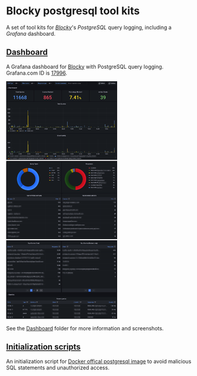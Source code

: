 # Blocky postgresql tool kits

A set of tool kits for [*Blocky*](https://0xerr0r.github.io/blocky/)'s *PostgreSQL* query logging, including a *Grafana* dashboard.

## [Dashboard](dashboard)

A Grafana dashboard for [Blocky](https://0xerr0r.github.io/blocky/) with PostgreSQL query logging. Grafana.com ID is [17996](https://grafana.com/grafana/dashboards/17996).

<p float="left">
  <img src="dashboard/screenshots/screenshot0.png" width="300" />
  <img src="dashboard/screenshots/screenshot1.png" width="300" />
  <img src="dashboard/screenshots/screenshot2.png" width="300" />
</p>

See the [Dashboard](dashboard) folder for more information and screenshots.

## [Initialization scripts](init-scripts)

An initialization script for [Docker offical postgresql image](https://hub.docker.com/_/postgres) to avoid malicious SQL statements and unauthorized access.
